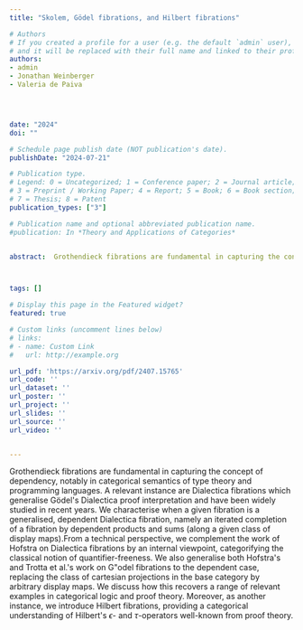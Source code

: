 ```yaml
---
title: "Skolem, Gödel fibrations, and Hilbert fibrations"

# Authors
# If you created a profile for a user (e.g. the default `admin` user), write the username (folder name) here 
# and it will be replaced with their full name and linked to their profile.
authors:
- admin
- Jonathan Weinberger
- Valeria de Paiva




date: "2024"
doi: ""

# Schedule page publish date (NOT publication's date).
publishDate: "2024-07-21"

# Publication type.
# Legend: 0 = Uncategorized; 1 = Conference paper; 2 = Journal article;
# 3 = Preprint / Working Paper; 4 = Report; 5 = Book; 6 = Book section;
# 7 = Thesis; 8 = Patent
publication_types: ["3"]

# Publication name and optional abbreviated publication name.
#publication: In *Theory and Applications of Categories*


abstract:  Grothendieck fibrations are fundamental in capturing the concept of \emph{dependency}, notably in categorical semantics of type theory and programming languages. A relevant instance are \emph{Dialectica fibrations} which generalise Gödel's Dialectica proof interpretation and have been widely studied in recent years.  We characterise when a given fibration is a generalised, \emph{dependent} Dialectica fibration, namely an iterated completion of a fibration by \emph{dependent} products and sums (along a given class of \emph{display maps}).From a technical perspective, we complement the work of Hofstra on Dialectica fibrations by an internal viewpoint, categorifying the classical notion of quantifier-freeness. We also generalise both Hofstra's and Trotta et al.'s work on G\"odel fibrations to the dependent case, replacing the class of cartesian projections in the base category by arbitrary display maps. We discuss how this recovers a range of relevant examples in categorical logic and proof theory. Moreover, as another instance, we introduce \emph{Hilbert fibrations}, providing a categorical understanding of Hilbert's $\epsilon$- and $\tau$-operators well-known from proof theory.



tags: []

# Display this page in the Featured widget?
featured: true

# Custom links (uncomment lines below)
# links:
# - name: Custom Link
#   url: http://example.org

url_pdf: 'https://arxiv.org/pdf/2407.15765'
url_code: ''
url_dataset: ''
url_poster: ''
url_project: ''
url_slides: ''
url_source: ''
url_video: ''


---
```

Grothendieck fibrations are fundamental in capturing the concept of dependency, notably in categorical semantics of type theory and programming languages. A relevant instance are Dialectica fibrations which generalise Gödel's Dialectica proof interpretation and have been widely studied in recent years.  We characterise when a given fibration is a generalised, dependent Dialectica fibration, namely an iterated completion of a fibration by dependent products and sums (along a given class of display maps).From a technical perspective, we complement the work of Hofstra on Dialectica fibrations by an internal viewpoint, categorifying the classical notion of quantifier-freeness. We also generalise both Hofstra's and Trotta et al.'s work on G\"odel fibrations to the dependent case, replacing the class of cartesian projections in the base category by arbitrary display maps. We discuss how this recovers a range of relevant examples in categorical logic and proof theory. Moreover, as another instance, we introduce Hilbert fibrations, providing a categorical understanding of Hilbert's $\epsilon$- and $\tau$-operators well-known from proof theory.

 